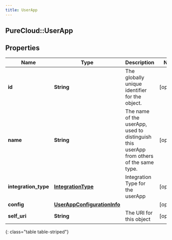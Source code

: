 ```yaml
---
title: UserApp
---
```

## PureCloud::UserApp

## Properties

|Name | Type | Description | Notes|
|------------ | ------------- | ------------- | -------------|
| **id** | **String** | The globally unique identifier for the object. | [optional] |
| **name** | **String** | The name of the userApp, used to distinguish this userApp from others of the same type. | [optional] |
| **integration_type** | [**IntegrationType**](IntegrationType.html) | Integration Type for the userApp | [optional] |
| **config** | [**UserAppConfigurationInfo**](UserAppConfigurationInfo.html) |  | [optional] |
| **self_uri** | **String** | The URI for this object | [optional] |
{: class="table table-striped"}


